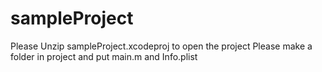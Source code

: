 # sampleProject
Please Unzip sampleProject.xcodeproj to open the project
Please make a folder in project and put main.m and Info.plist
